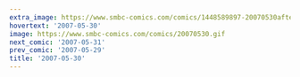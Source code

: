 ```yaml
---
extra_image: https://www.smbc-comics.com/comics/1448589897-20070530after.png
hovertext: '2007-05-30'
image: https://www.smbc-comics.com/comics/20070530.gif
next_comic: '2007-05-31'
prev_comic: '2007-05-29'
title: '2007-05-30'
---
```


